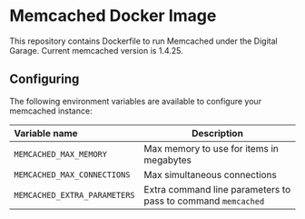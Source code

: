Memcached Docker Image
======================

This repository contains Dockerfile to run Memcached under the Digital Garage.
Current memcached version is 1.4.25.

Configuring
-----------

The following environment variables are available to configure your memcached instance:

| Variable name | Description |
| :------------|-------------|
| `MEMCACHED_MAX_MEMORY` | Max memory to use for items in megabytes |
| `MEMCACHED_MAX_CONNECTIONS`| Max simultaneous connections |
| `MEMCACHED_EXTRA_PARAMETERS`| Extra command line parameters to pass to command `memcached`|

